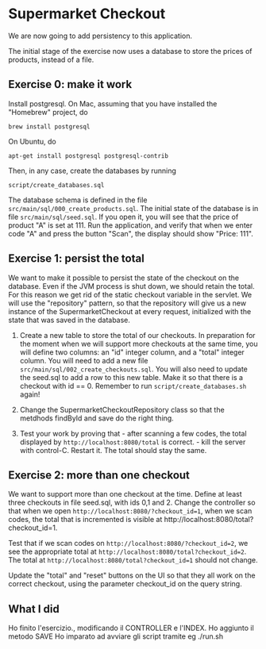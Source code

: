 
# Supermarket Checkout

We are now going to add persistency to this application.

The initial stage of the exercise now uses a database to store the prices of products, instead of a file.

## Exercise 0: make it work

Install postgresql.  On Mac, assuming that you have installed the "Homebrew" project, do

    brew install postgresql

On Ubuntu, do

    apt-get install postgresql postgresql-contrib

Then, in any case, create the databases by running

    script/create_databases.sql

The database schema is defined in the file `src/main/sql/000_create_products.sql`.  The initial state of the database is in file `src/main/sql/seed.sql`.  If you open it, you will see that the price of product "A" is set at 111.  Run the application, and verify that when we enter code "A" and press the button "Scan", the display should show "Price: 111".


## Exercise 1: persist the total

We want to make it possible to persist the state of the checkout on the database.  Even if the JVM process is shut down, we should retain the total.  For this reason we get rid of the static checkout variable in the servlet.  We will use the "repository" pattern, so that the repository will give us a new instance of the SupermarketCheckout at every request, initialized with the state that was saved in the database.

  1. Create a new table to store the total of our checkouts.  In preparation for the moment when we will support more checkouts at the same time, you will define two columns: an "id" integer column, and a "total" integer column.  You will need to add a new file `src/main/sql/002_create_checkouts.sql`.  You will also need to update the seed.sql to add a row to this new table.  Make it so that there is a checkout with id == 0.  Remember to run `script/create_databases.sh` again!

  2. Change the SupermarketCheckoutRepository class so that the metdhods findById and save do the right thing.

  3. Test your work by proving that
    - after scanning a few codes, the total displayed by `http://localhost:8080/total` is correct.
    - kill the server with control-C.  Restart it.  The total should stay the same.


## Exercise 2: more than one checkout

  We want to support more than one checkout at the time.  Define at least three checkouts in file seed.sql, with ids 0,1 and 2.  Change the controller so that when we open `http://localhost:8080/?checkout_id=1`, when we scan codes, the total that is incremented is visible at http://localhost:8080/total?checkout_id=1.

  Test that if we scan codes on `http://localhost:8080/?checkout_id=2`, we see the appropriate total at `http://localhost:8080/total?checkout_id=2`.  The total at `http://localhost:8080/total?checkout_id=1` should not change.

  Update the "total" and "reset" buttons on the UI so that they all work on the correct checkout, using the parameter checkout_id on the query string.

## What I did

Ho finito l'esercizio., modificando il CONTROLLER e l'INDEX. Ho aggiunto il metodo SAVE
Ho imparato ad avviare gli script tramite eg  ./run.sh 
